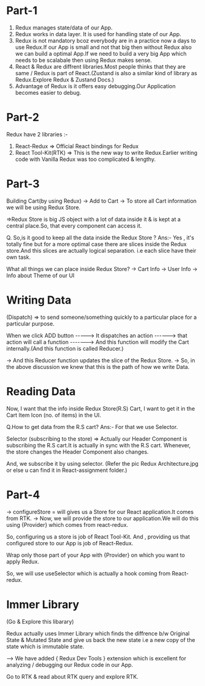 # Part-1

1. Redux manages state/data of our App.
2. Redux works in data layer. It is used for handling state of our App.
3. Redux is not mandatory bcoz everybody are in a practice now a days to use Redux.If our App is small and not that big then without Redux also we can build a optimal App.If we need to build a very big App which needs to be scalabale then using Redux makes sense.
4. React & Redux are diffrent libraries.Most people thinks that they are same / Redux is part of React.(Zustand is also a similar kind of library as Redux.Explore Redux & Zustand Docs.)
5. Advantage of Redux is it offers easy debugging.Our Application becomes easier to debug.

# Part-2

Redux have 2 libraries :-

1. React-Redux => Official React bindings for Redux
2. React Tool-Kit(RTK) => This is the new way to write Redux.Earlier writing code with Vanilla Redux was too complicated & lengthy.

# Part-3

Building Cart(by using Redux)
-> Add to Cart
-> To store all Cart information we will be using Redux Store.

=>Redux Store is big JS object with a lot of data inside it & is kept at a central place.So, that every component can access it.

Q. So,is it good to keep all the data inside the Redux Store ?
Ans:- Yes , it's totally fine but for a more optimal case there are slices inside the Redux store.And this slices are actually logical separation. i.e each slice have their own task.

What all things we can place inside Redux Store?
-> Cart Info
-> User Info
-> Info about Theme of our UI

# Writing Data

(Dispatch) => to send someone/something quickly to a particular place for a particular purpose.

When we click ADD button -----> It dispatches an action ------> that action will call a function -------> And this function will modify the Cart internally.(And this function is called Reducer.)

-> And this Reducer function updates the slice of the Redux Store.
-> So, in the above discussion we knew that this is the path of how we write Data.

# Reading Data

Now, I want that the info inside Redux Store(R.S) Cart, I want to get it in the Cart Item Icon (no. of items) in the UI.

Q.How to get data from the R.S cart?
Ans:- For that we use Selector.

Selector (subscribing to the store) => Actually our Header Component is subscribing the R.S cart.It is actually in sync with the R.S cart. Whenever, the store changes the Header Component also changes.

And, we subscribe it by using selector.
(Refer the pic Redux Architecture.jpg or else u can find it in React-assignment folder.)

# Part-4

-> configureStore = will gives us a Store for our React application.It comes from RTK.
-> Now, we will provide the store to our application.We will do this using {Provider} which comes from react-redux.

So, configuring us a store is job of React Tool-Kit.
And , providing us that configured store to our App is job of React-Redux.

Wrap only those part of your App with {Provider} on which you want to apply Redux.

So, we will use useSelector which is actually a hook coming from React-redux.

# Immer Library

(Go & Explore this libarary)

Redux actually uses Immer Library which finds the diffrence b/w Original State & Mutated State and give us back the new state i.e a new copy of the state which is immutable state.

--> We have added { Redux Dev Tools } extension which is excellent for analyzing / debugging our Redux code in our App.

Go to RTK & read about RTK query and explore RTK.
